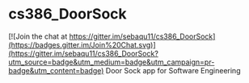 # cs386_DoorSock

[![Join the chat at https://gitter.im/sebaqu11/cs386_DoorSock](https://badges.gitter.im/Join%20Chat.svg)](https://gitter.im/sebaqu11/cs386_DoorSock?utm_source=badge&utm_medium=badge&utm_campaign=pr-badge&utm_content=badge)
Door Sock app for Software Engineering
